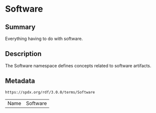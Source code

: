 <!-- Automatically generated by spec-parser v2.3.0 on 2024-07-09T12:43:38.633388+00:00 -->
<!-- SPDX-License-Identifier: Community-Spec-1.0 -->

# Software

## Summary

Everything having to do with software.


## Description

The Software namespace defines concepts related to software artifacts.


## Metadata

`https://spdx.org/rdf/3.0.0/terms/Software`


| | |
|---|---|
| Name | Software |





